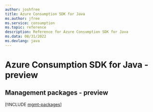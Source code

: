 ```yaml
---
author: joshfree
title: Azure Consumption SDK for Java
ms.author: jfree
ms.service: consumption
ms.topic: reference
description: Reference for Azure Consumption SDK for Java
ms.data: 08/31/2022
ms.devlang: java
---
```

# Azure Consumption SDK for Java - preview

## Management packages - preview
[!INCLUDE [mgmt-packages](consumption-mgmt-index.md)]